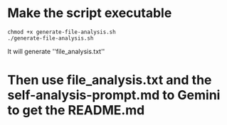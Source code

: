 # Make the script executable
```
chmod +x generate-file-analysis.sh
./generate-file-analysis.sh
```

It will generate ''file_analysis.txt''

# Then use file_analysis.txt and the self-analysis-prompt.md to Gemini to get the README.md